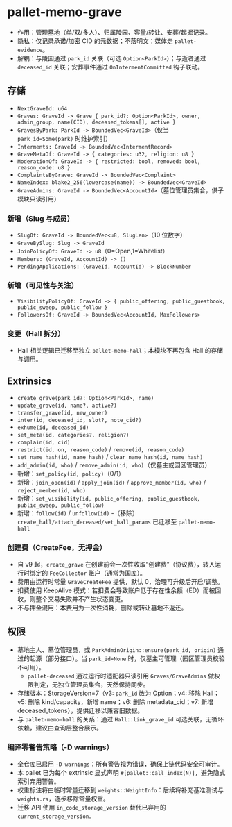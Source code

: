 # pallet-memo-grave

- 作用：管理墓地（单/双/多人）、归属陵园、容量/转让、安葬/起掘记录。
- 隐私：仅记录承诺/加密 CID 的元数据；不落明文；媒体走 `pallet-evidence`。
- 解耦：与陵园通过 `park_id` 关联（可选 `Option<ParkId>`）；与逝者通过 `deceased_id` 关联；安葬事件通过 `OnIntermentCommitted` 钩子联动。

## 存储
- `NextGraveId: u64`
- `Graves: GraveId -> Grave { park_id?: Option<ParkId>, owner, admin_group, name(CID), deceased_tokens[], active }`
- `GravesByPark: ParkId -> BoundedVec<GraveId>`（仅当 `park_id=Some(park)` 时维护索引）
- `Interments: GraveId -> BoundedVec<IntermentRecord>`
 - `GraveMetaOf: GraveId -> { categories: u32, religion: u8 }`
 - `ModerationOf: GraveId -> { restricted: bool, removed: bool, reason_code: u8 }`
 - `ComplaintsByGrave: GraveId -> BoundedVec<Complaint>`
 - `NameIndex: blake2_256(lowercase(name)) -> BoundedVec<GraveId>`
 - `GraveAdmins: GraveId -> BoundedVec<AccountId>`（墓位管理员集合，供子模块只读引用）

### 新增（Slug 与成员）
- `SlugOf: GraveId -> BoundedVec<u8, SlugLen>`（10 位数字）
- `GraveBySlug: Slug -> GraveId`
- `JoinPolicyOf: GraveId -> u8`（0=Open,1=Whitelist）
- `Members: (GraveId, AccountId) -> ()`
- `PendingApplications: (GraveId, AccountId) -> BlockNumber`

### 新增（可见性与关注）
- `VisibilityPolicyOf: GraveId -> { public_offering, public_guestbook, public_sweep, public_follow }`
- `FollowersOf: GraveId -> BoundedVec<AccountId, MaxFollowers>`

### 变更（Hall 拆分）
- Hall 相关逻辑已迁移至独立 `pallet-memo-hall`；本模块不再包含 Hall 的存储与调用。

## Extrinsics
- `create_grave(park_id?: Option<ParkId>, name)`
- `update_grave(id, name?, active?)`
- `transfer_grave(id, new_owner)`
- `inter(id, deceased_id, slot?, note_cid?)`
- `exhume(id, deceased_id)`
 - `set_meta(id, categories?, religion?)`
 - `complain(id, cid)`
 - `restrict(id, on, reason_code)` / `remove(id, reason_code)`
 - `set_name_hash(id, name_hash)` / `clear_name_hash(id, name_hash)`
 - `add_admin(id, who)` / `remove_admin(id, who)`（仅墓主或园区管理员）
 - 新增：`set_policy(id, policy)`（0/1）
 - 新增：`join_open(id)` / `apply_join(id)` / `approve_member(id, who)` / `reject_member(id, who)`
 - 新增：`set_visibility(id, public_offering, public_guestbook, public_sweep, public_follow)`
 - 新增：`follow(id)` / `unfollow(id)`
-（移除）`create_hall/attach_deceased/set_hall_params` 已迁移至 `pallet-memo-hall`

### 创建费（CreateFee，无押金）
- 自 v9 起，`create_grave` 在创建前会一次性收取“创建费”（协议费），转入运行时绑定的 `FeeCollector` 账户（通常为国库）。
- 费用由运行时常量 `GraveCreateFee` 提供，默认 0，治理可升级后开启/调整。
- 扣费使用 KeepAlive 模式：若扣费会导致账户低于存在性余额（ED）而被回收，则整个交易失败并不产生状态变更。
- 不与押金混用：本费用为一次性消耗，删除或转让墓地不返还。

## 权限
- 墓地主人、墓位管理员，或 `ParkAdminOrigin::ensure(park_id, origin)` 通过的起源（部分接口）。当 `park_id=None` 时，仅墓主可管理（园区管理员校验不可用）。
  - `pallet-deceased` 通过运行时适配器只读引用 `Graves/GraveAdmins` 做权限判定，无独立管理员集合，天然保持同步。
- 存储版本：StorageVersion=7（v3: `park_id` 改为 Option；v4: 移除 Hall；v5: 删除 kind/capacity，新增 name；v6: 删除 metadata_cid；v7: 新增 deceased_tokens），提供迁移以兼容旧数据。
- 与 `pallet-memo-hall` 的关系：通过 `Hall::link_grave_id` 可选关联，无循环依赖，建议由查询层整合展示。

### 编译零警告策略（-D warnings）
- 全仓库已启用 `-D warnings`：所有警告视为错误，确保上链代码安全可审计。
- 本 pallet 已为每个 extrinsic 显式声明 `#[pallet::call_index(N)]`，避免隐式索引弃用警告。
- 权重标注将由临时常量迁移到 `weights::WeightInfo`：后续将补充基准测试与 `weights.rs`，逐步移除常量权重。
- 迁移 API 使用 `in_code_storage_version` 替代已弃用的 `current_storage_version`。
